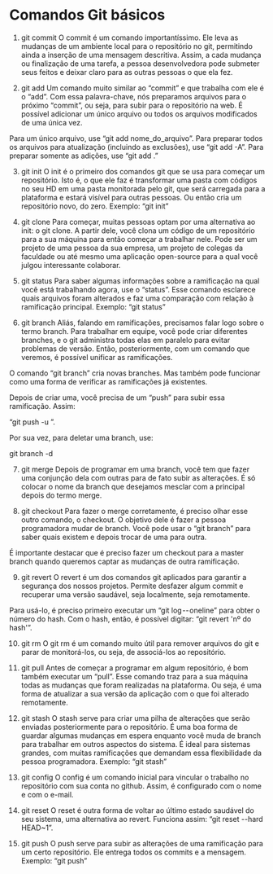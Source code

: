 # Comandos Git básicos
1. git commit
O commit é um comando importantíssimo. Ele leva as mudanças de um ambiente local para o repositório no git, permitindo ainda a inserção de uma mensagem descritiva. Assim, a cada mudança ou finalização de uma tarefa, a pessoa desenvolvedora pode submeter seus feitos e deixar claro para as outras pessoas o que ela fez. 



2. git add
Um comando muito similar ao “commit” e que trabalha com ele é o “add”. Com essa palavra-chave, nós preparamos arquivos para o próximo “commit”, ou seja, para subir para o repositório na web. É possível adicionar um único arquivo ou todos os arquivos modificados de uma única vez.


Para um único arquivo, use “git add nome_do_arquivo”. Para preparar todos os arquivos para atualização (incluindo as exclusões), use “git add -A”. Para preparar somente as adições, use “git add .”


3. git init
O init é o primeiro dos comandos git que se usa para começar um repositório. Isto é, o que ele faz é transformar uma pasta com códigos no seu HD em uma pasta monitorada pelo git, que será carregada para a plataforma e estará visível para outras pessoas. Ou então cria um repositório novo, do zero. Exemplo: “git init”


4. git clone
Para começar, muitas pessoas optam por uma alternativa ao init: o git clone. A partir dele, você clona um código de um repositório para a sua máquina para então começar a trabalhar nele. Pode ser um projeto de uma pessoa da sua empresa, um projeto de colegas da faculdade ou até mesmo uma aplicação open-source para a qual você julgou interessante colaborar.



5. git status
Para saber algumas informações sobre a ramificação na qual você está trabalhando agora, use o “status”. Esse comando esclarece quais arquivos foram alterados e faz uma comparação com relação à ramificação principal. Exemplo: “git status”


6. git branch
Aliás, falando em ramificações, precisamos falar logo sobre o termo branch. Para trabalhar em equipe, você pode criar diferentes branches, e o git administra todas elas em paralelo para evitar problemas de versão. Então, posteriormente, com um comando que veremos, é possível unificar as ramificações.

O comando “git branch” cria novas branches. Mas também pode funcionar como uma forma de verificar as ramificações já existentes. 

Depois de criar uma, você precisa de um “push” para subir essa ramificação. Assim:

“git push -u <remote> <nome-da-branch>”.

Por sua vez, para deletar uma branch, use:

git branch -d <nome-da-branch>


7. git merge
Depois de programar em uma branch, você tem que fazer uma conjunção dela com outras para de fato subir as alterações. É só colocar o nome da branch que desejamos mesclar com a principal depois do termo merge.


8. git checkout
Para fazer o merge corretamente, é preciso olhar esse outro comando, o checkout. O objetivo dele é fazer a pessoa programadora mudar de branch. Você pode usar o “git branch” para saber quais existem e depois trocar de uma para outra. 

É importante destacar que é preciso fazer um checkout para a master branch quando queremos captar as mudanças de outra ramificação.


9. git revert
O revert é um dos comandos git aplicados para garantir a segurança dos nossos projetos. Permite desfazer algum commit e recuperar uma versão saudável, seja localmente, seja remotamente. 

Para usá-lo, é preciso primeiro executar um “git log -- oneline” para obter o número do hash. Com o hash, então, é possível digitar: “git revert 'nº do hash'”.


10. git rm
O git rm é um comando muito útil para remover arquivos do git e parar de monitorá-los, ou seja, de associá-los ao repositório. 


11. git pull
Antes de começar a programar em algum repositório, é bom também executar um “pull”. Esse comando traz para a sua máquina todas as mudanças que foram realizadas na plataforma. Ou seja, é uma forma de atualizar a sua versão da aplicação com o que foi alterado remotamente.


12. git stash
O stash serve para criar uma pilha de alterações que serão enviadas posteriormente para o repositório. É uma boa forma de guardar algumas mudanças em espera enquanto você muda de branch para trabalhar em outros aspectos do sistema. É ideal para sistemas grandes, com muitas ramificações que demandam essa flexibilidade da pessoa programadora. Exemplo: “git stash”


13. git config
O config é um comando inicial para vincular o trabalho no repositório com sua conta no github. Assim, é configurado com o nome e com o e-mail. 


14. git reset
O reset é outra forma de voltar ao último estado saudável do seu sistema, uma alternativa ao revert. Funciona assim: “git reset --hard HEAD~1”.


15. git push
O push serve para subir as alterações de uma ramificação para um certo repositório. Ele entrega todos os commits e a mensagem. Exemplo: “git push”


